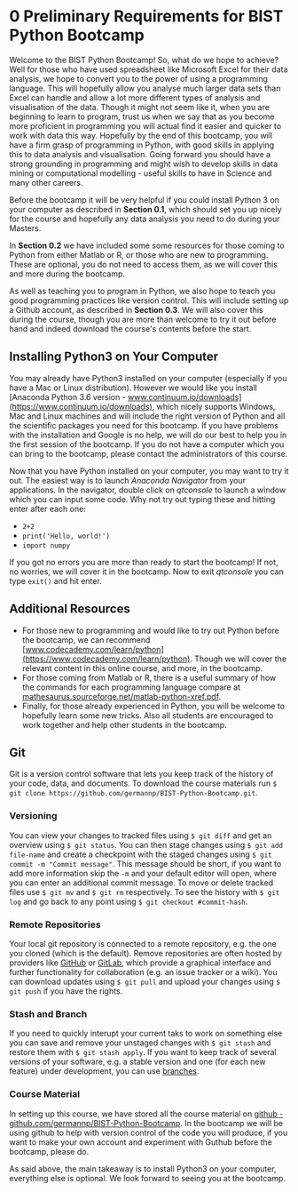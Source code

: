# 0 Preliminary Requirements for BIST Python Bootcamp  
  
Welcome to the BIST Python Bootcamp! So, what do we hope to achieve? Well for those who have used spreadsheet like Microsoft Excel for their data analysis, we hope to convert you to the power of using a programming language. This will hopefully allow you analyse much larger data sets than Excel can handle and allow a lot more different types of analysis and visualisation of the data. Though it might not seem like it, when you are beginning to learn to program, trust us when we say that as you become more proficient in programming you will actual find it easier and quicker to work with data this way. Hopefully by the end of this bootcamp, you will have a firm grasp of programming in Python, with good skills in applying this to data analysis and visualisation. Going forward you should have a strong grounding in programming and might wish to develop skills in data mining or computational modelling - useful skills to have in Science and many other careers.  

Before the bootcamp it will be very helpful if you could install Python 3 on your computer as described in **Section 0.1**, which should set you up nicely for the course and hopefully any data analysis you need to do during your Masters.  

In **Section 0.2** we have included some some resources for those coming to Python from either Matlab or R, or those who are new to programming. These are optional, you do not need to access them, as we will cover this and more during the bootcamp.  

As well as teaching you to program in Python, we also hope to teach you good programming practices like version control. This will include setting up a Github account, as described in **Section 0.3**. We will also cover this during the course, though you are more than welcome to try it out before hand and indeed download the course's contents before the start.  


## Installing Python3 on Your Computer  

You may already have Python3 installed on your computer (especially if you have a Mac or Linux distribution). However we would like you install [Anaconda Python 3.6 version - www.continuum.io/downloads](https://www.continuum.io/downloads), which nicely supports Windows, Mac and Linux machines and will include the right version of Python and all the scientific packages you need for this bootcamp. If you have problems with the installation and Google is no help, we will do our best to help you in the first session of the bootcamp. If you do not have a computer which you can bring to the bootcamp, please contact the administrators of this course.  

Now that you have Python installed on your computer, you may want to try it out. The easiest way is to launch *Anaconda Navigator* from your applications. In the navigator, double click on *qtconsole* to launch a window which you can input some code. Why not try out typing these and hitting enter after each one:

+ `2+2`
+ `print('Hello, world!')`
+ `import numpy`

If you got no errors you are more than ready to start the bootcamp! If not, no worries, we will cover it in the bootcamp. Now to exit *qtconsole* you can type `exit()` and hit enter.  


## Additional Resources  

+ For those new to programming and would like to try out Python before the bootcamp, we can recommend [www.codecademy.com/learn/python](https://www.codecademy.com/learn/python). Though we will cover the relevant content in this online course, and more, in the bootcamp.
+ For those coming from Matlab or R, there is a useful summary of how the commands for each programming language compare at [mathesaurus.sourceforge.net/matlab-python-xref.pdf](http://mathesaurus.sourceforge.net/matlab-python-xref.pdf).
+ Finally, for those already experienced in Python, you will be welcome to hopefully learn some new tricks. Also all students are encouraged to work together and help other students in the bootcamp.


## Git

Git is a version control software that lets you keep track of the history of your code, data, and documents. To download the course materials run `$ git clone https://github.com/germannp/BIST-Python-Bootcamp.git`.

### Versioning
You can view your changes to tracked files using `$ git diff` and get an overview using `$ git status`. You can then stage changes using `$ git add file-name` and create a checkpoint with the staged changes using `$ git commit -m "Commit message"`. This message should be short, if you want to add more information skip the `-m` and your default editor will open, where you can enter an additional commit message. To move or delete tracked files use `$ git mv` and `$ git rm` respectively. To see the history with `$ git log` and go back to any point using `$ git checkout #commit-hash`.

### Remote Repositories
Your local git repository is connected to a remote repository, e.g. the one you cloned (which is the default). Remove repositories are often hosted by providers like [GitHub](https://github.com) or [GitLab](https://gitlab.com), which provide a graphical interface and further functionality for collaboration (e.g. an issue tracker or a wiki). You can download updates using `$ git pull` and upload your changes using `$ git push` if you have the rights.

### Stash and Branch
If you need to quickly interupt your current taks to work on something else you can save and remove your unstaged changes with `$ git stash` and restore them with `$ git stash apply`. If you want to keep track of several versions of your software, e.g. a stable version and one (for each new feature) under development, you can use [branches](https://git-scm.com/docs/git-branch).

### Course Material
In setting up this course, we have stored all the course material on [github - github.com/germannp/BIST-Python-Bootcamp](https://github.com/philipp-germann/BIST-Python-Bootcamp). In the bootcamp we will be using github to help with version control of the code you will produce, if you want to make your own account and experiment with Guthub before the bootcamp, please do.  
  
As said above, the main takeaway is to install Python3 on your computer, everything else is optional. We look forward to seeing you at the bootcamp.